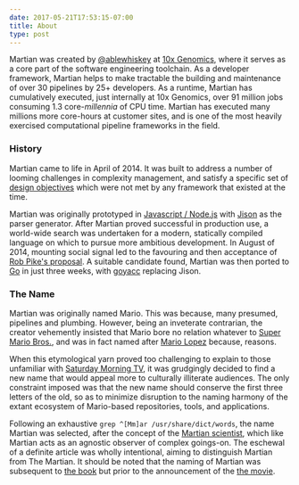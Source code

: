 ```yaml
---
date: 2017-05-21T17:53:15-07:00
title: About
type: post
---
```


Martian was created by [@ablewhiskey](https://twitter.com/ablewhiskey) at [10x Genomics](https://www.10xgenomics.com/), where it serves as a core part of the software engineering toolchain. As a developer framework, Martian helps to make tractable the building and maintenance of over 30 pipelines by 25+ developers. As a runtime, Martian has cumulatively executed, just internally at 10x Genomics, over 91 million jobs consuming 1.3 core-*millennia* of CPU time. Martian has executed many millions more core-hours at customer sites, and is one of the most heavily exercised computational pipeline frameworks in the field.

### History

Martian came to life in April of 2014. It was built to address a number of looming challenges in complexity management, and satisfy a specific set of [design objectives](/) which were not met by any framework that existed at the time.

Martian was originally prototyped in [Javascript / Node.js](https://nodejs.org/) with [Jison](http://jison.org/) as the parser generator. After Martian proved successful in production use, a world-wide search was undertaken for a modern, statically compiled language on which to pursue more ambitious development. In August of 2014, mounting social signal led to the favouring and then acceptance of [Rob Pike's proposal](https://www.youtube.com/watch?v=rKnDgT73v8s). A suitable candidate found, Martian was then ported to [Go](https://golang.org/) in just three weeks, with [goyacc](https://godoc.org/golang.org/x/tools/cmd/goyacc) replacing Jison.

### The Name

Martian was originally named Mario. This was because, many presumed, pipelines and plumbing. However, being an inveterate contrarian, the creator vehemently insisted that Mario bore no relation whatever to [Super Mario Bros.](https://en.wikipedia.org/wiki/Super_Mario_Bros.), and was in fact named after [Mario Lopez](https://en.wikipedia.org/wiki/Mario_Lopez) because, reasons.

When this etymological yarn proved too challenging to explain to those unfamiliar with [Saturday Morning TV](https://en.wikipedia.org/wiki/Saved_by_the_Bell), it was grudgingly decided to find a new name that would appeal more to culturally illiterate audiences. The only constraint imposed was that the new name should conserve the first three letters of the old, so as to minimize disruption to the naming harmony of the extant ecosystem of Mario-based repositories, tools, and applications.

Following an exhaustive ```grep ^[Mm]ar /usr/share/dict/words```, the name Martian was selected, after the concept of the [Martian scientist](https://en.wikipedia.org/wiki/Martian_scientist), which like Martian acts as an agnostic observer of complex goings-on. The eschewal of a definite article was wholly intentional, aiming to distinguish Martian from The Martian. It should be noted that the naming of Martian was subsequent to [the book](https://en.wikipedia.org/wiki/The_Martian_(Weir_novel)) but prior to the announcement of the [the movie](https://en.wikipedia.org/wiki/The_Martian_(film)).
